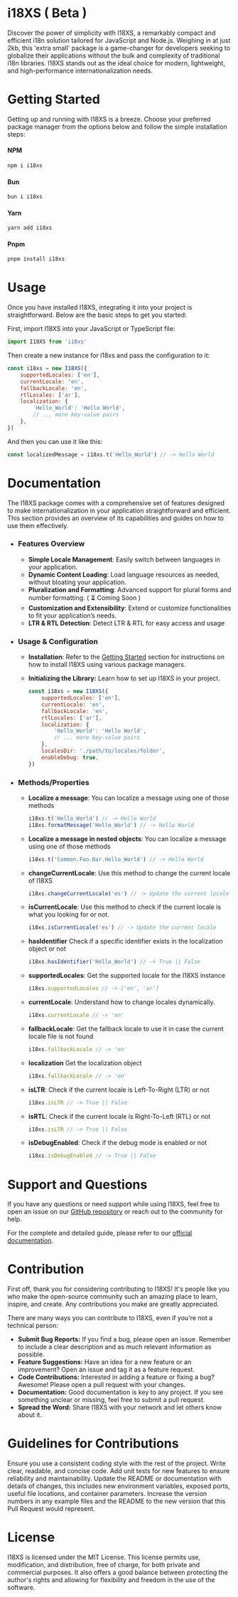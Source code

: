 # i18XS ( Beta )

Discover the power of simplicity with I18XS, a remarkably compact and efficient i18n solution tailored for JavaScript and Node.js. Weighing in at just 2kb, this 'extra small' package is a game-changer for developers seeking to globalize their applications without the bulk and complexity of traditional i18n libraries. I18XS stands out as the ideal choice for modern, lightweight, and high-performance internationalization needs.

# Getting Started

Getting up and running with I18XS is a breeze. Choose your preferred package manager from the options below and follow the simple installation steps:

#### NPM

```bash
npm i i18xs
```

#### Bun

```bash
bun i i18xs
```

#### Yarn

```bash
yarn add i18xs
```

#### Pnpm

```bash
pnpm install i18xs
```

# Usage

Once you have installed I18XS, integrating it into your project is straightforward. Below are the basic steps to get you started:

First, import I18XS into your JavaScript or TypeScript file:

```javascript
import I18XS from 'i18xs'
```

Then create a new instance for i18xs and pass the configuration to it:

```javascript
const i18xs = new I18XS({
	supportedLocales: ['en'],
	currentLocale: 'en',
	fallbackLocale: 'en',
	rtlLocales: ['ar'],
	localization: {
		'Hello_World': 'Hello World',
		// ... more key-value pairs
	},
})
```

And then you can use it like this:

```javascript
const localizedMessage = i18xs.t('Hello_World') // -> Hello World
```

# Documentation

The I18XS package comes with a comprehensive set of features designed to make internationalization in your application straightforward and efficient. This section provides an overview of its capabilities and guides on how to use them effectively.

-   ### Features Overview

    -   **Simple Locale Management**: Easily switch between languages in your application.
    -   **Dynamic Content Loading**: Load language resources as needed, without bloating your application.
    -   **Pluralization and Formatting**: Advanced support for plural forms and number formatting. ( ⏳ Coming Soon )
    -   **Customization and Extensibility**: Extend or customize functionalities to fit your application’s needs.
    -   **LTR & RTL Detection**: Detect LTR & RTL for easy access and usage

-   ### Usage & Configuration

    -   **Installation**: Refer to the [Getting Started](#getting-started) section for instructions on how to install I18XS using various package managers.

    -   **Initializing the Library:** Learn how to set up I18XS in your project.

        ```javascript
        const i18xs = new I18XS({
        	supportedLocales: ['en'],
        	currentLocale: 'en',
        	fallbackLocale: 'en',
        	rtlLocales: ['ar'],
        	localization: {
        		'Hello_World': 'Hello World',
        		// ... more key-value pairs
        	},
        	localesDir: './path/to/locales/folder',
        	enableDebug: true,
        })
        ```

-   ### Methods/Properties

    -   **Localize a message**: You can localize a message using one of those methods

        ```javascript
        i18xs.t('Hello_World') // -> Hello World
        i18xs.formatMessage('Hello_World') // -> Hello World
        ```

    -   **Localize a message in nested objects**: You can localize a message using one of those methods

        ```javascript
        i18xs.t('Common.Foo.Bar.Hello_World') // -> Hello World
        ```

    -   **changeCurrentLocale**: Use this method to change the current locale of I18XS

        ```javascript
        i18xs.changeCurrentLocale('es') // -> Update the current locale
        ```

    -   **isCurrentLocale**: Use this method to check if the current locale is what you looking for or not.

        ```javascript
        i18xs.isCurrentLocale('es') // -> Update the current locale
        ```

    -   **hasIdentifier** Check if a specific identifier exists in the localization object or not

        ```javascript
        i18xs.hasIdentifier('Hello_World') // -> True || False
        ```

    -   **supportedLocales**: Get the supported locale for the I18XS instance

        ```javascript
        i18xs.supportedLocales // -> ['en', 'ar']
        ```

    -   **currentLocale**: Understand how to change locales dynamically.

        ```javascript
        i18xs.currentLocale // -> 'en'
        ```

    -   **fallbackLocale**: Get the fallback locale to use it in case the current locale file is not found

        ```javascript
        i18xs.fallbackLocale // -> 'en'
        ```

    -   **localization** Get the localization object

        ```javascript
        i18xs.fallbackLocale // -> 'en'
        ```

    -   **isLTR**: Check if the current locale is Left-To-Right (LTR) or not

        ```javascript
        i18xs.isLTR // -> True || False
        ```

    -   **isRTL**: Check if the current locale is Right-To-Left (RTL) or not

        ```javascript
        i18xs.isLTR // -> True || False
        ```

    -   **isDebugEnabled**: Check if the debug mode is enabled or not

        ```javascript
        i18xs.isDebugEnabled // -> True || False
        ```

# Support and Questions

If you have any questions or need support while using I18XS, feel free to open an issue on our [GitHub repository](https://github.com/3adel-bassiony/I18XS/issues) or reach out to the community for help.

For the complete and detailed guide, please refer to our [official documentation](#documentations).

# Contribution

First off, thank you for considering contributing to I18XS! It's people like you who make the open-source community such an amazing place to learn, inspire, and create. Any contributions you make are greatly appreciated.

There are many ways you can contribute to I18XS, even if you're not a technical person:

-   **Submit Bug Reports:** If you find a bug, please open an issue. Remember to include a clear description and as much relevant information as possible.
-   **Feature Suggestions:** Have an idea for a new feature or an improvement? Open an issue and tag it as a feature request.
-   **Code Contributions:** Interested in adding a feature or fixing a bug? Awesome! Please open a pull request with your changes.
-   **Documentation:** Good documentation is key to any project. If you see something unclear or missing, feel free to submit a pull request.
-   **Spread the Word:** Share I18XS with your network and let others know about it.

# Guidelines for Contributions

Ensure you use a consistent coding style with the rest of the project.
Write clear, readable, and concise code.
Add unit tests for new features to ensure reliability and maintainability.
Update the README or documentation with details of changes, this includes new environment variables, exposed ports, useful file locations, and container parameters.
Increase the version numbers in any example files and the README to the new version that this Pull Request would represent.

# License

I18XS is licensed under the MIT License. This license permits use, modification, and distribution, free of charge, for both private and commercial purposes. It also offers a good balance between protecting the author's rights and allowing for flexibility and freedom in the use of the software.
